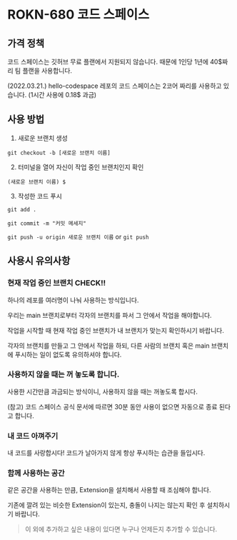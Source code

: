 # ROKN-680 코드 스페이스

## 가격 정책

코드 스페이스는 깃허브 무료 플랜에서 지원되지 않습니다. 때문에 1인당 1년에 40$짜리 팀 플랜을 사용합니다.

(2022.03.21.) hello-codespace 레포의 코드 스페이스는 2코어 짜리를 사용하고 있습니다. (1시간 사용에 0.18$ 과금)

## 사용 방법

1. 새로운 브랜치 생성

`git checkout -b [새로운 브랜치 이름]`

2. 터미널을 열어 자신이 작업 중인 브랜치인지 확인

`(새로운 브랜치 이름) $`

3. 작성한 코드 푸시

`git add .`

`git commit -m "커밋 메세지"`

`git push -u origin 새로운 브랜치 이름` or `git push`


## 사용시 유의사항

### 현재 작업 중인 브랜치 CHECK!!

하나의 레포를 여러명이 나눠 사용하는 방식입니다.

우리는 main 브랜치로부터 각자의 브랜치를 파서 그 안에서 작업을 해야합니다.

작업을 시작할 때 현재 작업 중인 브랜치가 내 브랜치가 맞는지 확인하시기 바랍니다.

각자의 브랜치를 만들고 그 안에서 작업을 하되, 다른 사람의 브랜치 혹은 main 브랜치에 푸시하는 일이 없도록 유의하셔야 합니다.

### 사용하지 않을 때는 꺼 놓도록 합니다.

사용한 시간만큼 과금되는 방식이니, 사용하지 않을 때는 꺼놓도록 합시다.

(참고) 코드 스페이스 공식 문서에 따르면 30분 동안 사용이 없으면 자동으로 종료 된다고 합니다.

### 내 코드 아껴주기

내 코드를 사랑합시다! 코드가 날아가지 않게 항상 푸시하는 습관을 들입시다.

### 함께 사용하는 공간 

같은 공간을 사용하는 만큼, Extension을 설치해서 사용할 때 조심해야 합니다.

기존에 깔려 있는 비슷한 Extension이 있는지, 충돌이 나지는 않는지 확인 후 설치하시기 바랍니다.

> 이 외에 추가하고 싶은 내용이 있다면 누구나 언제든지 추가할 수 있습니다.